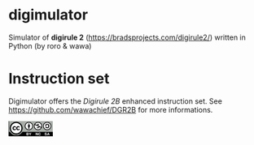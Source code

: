 # digimulator
Simulator of **digirule 2** (https://bradsprojects.com/digirule2/) written in Python (by roro &amp; wawa)

# Instruction set

Digimulator offers the *Digirule 2B* enhanced instruction set. See https://github.com/wawachief/DGR2B for more informations.

<img src="licence.png" alt="licence CC-BY-NC-SA" height="30"/>
